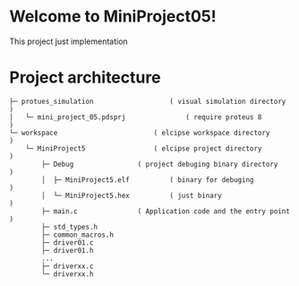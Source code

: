 # Welcome to MiniProject05!
This project just implementation 

# Project architecture

    ├─ protues_simulation					( visual simulation directory			)
    │   └─ mini_project_05.pdsprj				( require proteus 8          			)
    └─ workspace 						( elcipse workspace directory			)
		└─ MiniProject5 				( elcipse project directory  			)
			├─ Debug				( project debuging binary directory		)
			│  ├─ MiniProject5.elf 			( binary for debuging        			)
			│  └─ MiniProject5.hex 			( just binary                			)
			├─ main.c 				( Application code and the entry point		)
			├─ std_types.h
			├─ common_macros.h
			├─ driver01.c
			├─ driver01.h
			...
			├─ driverxx.c
			└─ driverxx.h


